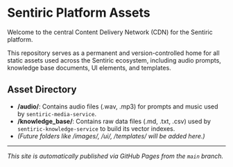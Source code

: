 # Sentiric Platform Assets

Welcome to the central Content Delivery Network (CDN) for the Sentiric platform.

This repository serves as a permanent and version-controlled home for all static assets used across the Sentiric ecosystem, including audio prompts, knowledge base documents, UI elements, and templates.

## Asset Directory

*   **/audio/**: Contains audio files (.wav, .mp3) for prompts and music used by `sentiric-media-service`.
*   **/knowledge_base/**: Contains raw data files (.md, .txt, .csv) used by `sentiric-knowledge-service` to build its vector indexes.
*   *(Future folders like /images/, /ui/, /templates/ will be added here.)*

---
*This site is automatically published via GitHub Pages from the `main` branch.*